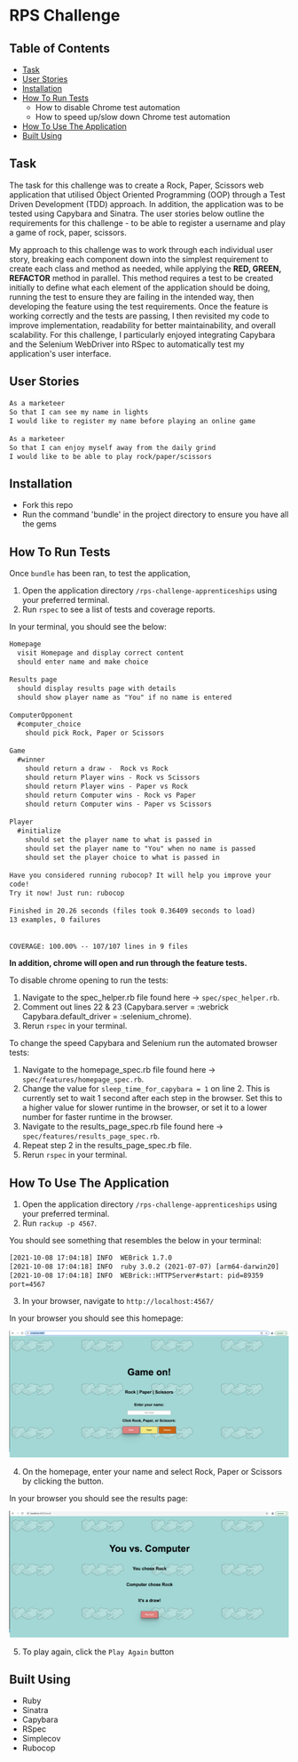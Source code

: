 # RPS Challenge

 Table of Contents
-----
* [Task](#task)
* [User Stories](#user-stories)
* [Installation](#installation)
* [How To Run Tests](#how-to-run-tests)
  * How to disable Chrome test automation
  * How to speed up/slow down Chrome test automation
* [How To Use The Application](#how-to-use-the-application)
* [Built Using](#built-using)

Task
-----
The task for this challenge was to create a Rock, Paper, Scissors web application that utilised Object Oriented Programming (OOP) through a Test Driven Development (TDD) approach. In addition, the application was to be tested using Capybara and Sinatra. The user stories below outline the requirements for this challenge - to be able to register a username and play a game of rock, paper, scissors.

My approach to this challenge was to work through each individual user story, breaking each component down into the simplest requirement to create each class and method as needed, while applying the **RED, GREEN, REFACTOR** method in parallel. This method requires a test to be created initially to define what each element of the application should be doing, running the test to ensure they are failing in the intended way, then developing the feature using the test requirements. Once the feature is working correctly and the tests are passing, I then revisited my code to improve implementation, readability for better maintainability, and overall scalability. For this challenge, I particularly enjoyed integrating Capybara and the Selenium WebDriver into RSpec to automatically test my application's user interface.

User Stories
-----
```
As a marketeer
So that I can see my name in lights
I would like to register my name before playing an online game

As a marketeer
So that I can enjoy myself away from the daily grind
I would like to be able to play rock/paper/scissors
```
Installation
-----
* Fork this repo
* Run the command 'bundle' in the project directory to ensure you have all the gems

How To Run Tests
-----
Once `bundle` has been ran, to test the application,

1. Open the application directory `/rps-challenge-apprenticeships` using your preferred terminal.
2. Run `rspec` to see a list of tests and coverage reports.

In your terminal, you should see the below: 

```
Homepage
  visit Homepage and display correct content
  should enter name and make choice

Results page
  should display results page with details
  should show player name as "You" if no name is entered

ComputerOpponent
  #computer_choice
    should pick Rock, Paper or Scissors

Game
  #winner
    should return a draw -  Rock vs Rock
    should return Player wins - Rock vs Scissors
    should return Player wins - Paper vs Rock
    should return Computer wins - Rock vs Paper
    should return Computer wins - Paper vs Scissors

Player
  #initialize
    should set the player name to what is passed in
    should set the player name to "You" when no name is passed
    should set the player choice to what is passed in

Have you considered running rubocop? It will help you improve your code!
Try it now! Just run: rubocop

Finished in 20.26 seconds (files took 0.36409 seconds to load)
13 examples, 0 failures


COVERAGE: 100.00% -- 107/107 lines in 9 files
```

**In addition, chrome will open and run through the feature tests.**

To disable chrome opening to run the tests: 

1. Navigate to the spec_helper.rb file found here -> `spec/spec_helper.rb`.
2. Comment out lines 22 & 23 (Capybara.server = :webrick Capybara.default_driver = :selenium_chrome).
3. Rerun `rspec` in your terminal.

To change the speed Capybara and Selenium run the automated browser tests:

1. Navigate to the homepage_spec.rb file found here -> `spec/features/homepage_spec.rb`.
2. Change the value for `sleep_time_for_capybara = 1` on line 2. This is currently set to wait 1 second after each step in the browser. Set this to a higher value for slower runtime in the browser, or set it to a lower number for faster runtime in the browser.
3. Navigate to the results_page_spec.rb file found here -> `spec/features/results_page_spec.rb`.
4. Repeat step 2 in the results_page_spec.rb file.
5. Rerun `rspec` in your terminal.

How To Use The Application
-----

1. Open the application directory `/rps-challenge-apprenticeships` using your preferred terminal.
2. Run `rackup -p 4567`.

You should see something that resembles the below in your terminal: 

```
[2021-10-08 17:04:18] INFO  WEBrick 1.7.0
[2021-10-08 17:04:18] INFO  ruby 3.0.2 (2021-07-07) [arm64-darwin20]
[2021-10-08 17:04:18] INFO  WEBrick::HTTPServer#start: pid=89359 port=4567
```

3. In your browser, navigate to `http://localhost:4567/`

In your browser you should see this homepage: 

![alt text](./homepage-screenshot.png)

4. On the homepage, enter your name and select Rock, Paper or Scissors by clicking the button. 

In your browser you should see the results page:

![alt text](./results-screenshot.png)

5. To play again, click the `Play Again` button

Built Using
-----

* Ruby
* Sinatra
* Capybara
* RSpec
* Simplecov
* Rubocop